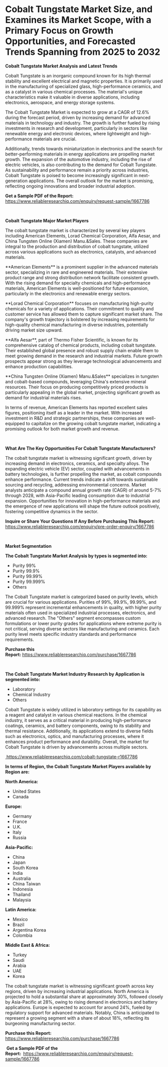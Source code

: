 <p><h1>Cobalt Tungstate Market Size, and Examines its Market Scope, with a Primary Focus on Growth Opportunities, and Forecasted Trends Spanning from 2025 to 2032</h1></p><p><strong>Cobalt Tungstate Market Analysis and Latest Trends</strong></p>
<p><p>Cobalt Tungstate is an inorganic compound known for its high thermal stability and excellent electrical and magnetic properties. It is primarily used in the manufacturing of specialized glass, high-performance ceramics, and as a catalyst in various chemical processes. The material's unique characteristics make it valuable in diverse applications, including electronics, aerospace, and energy storage systems.</p><p>The Cobalt Tungstate Market is expected to grow at a CAGR of 12.6% during the forecast period, driven by increasing demand for advanced materials in technology and industry. The growth is further fueled by rising investments in research and development, particularly in sectors like renewable energy and electronic devices, where lightweight and high-performance materials are crucial. </p><p>Additionally, trends towards miniaturization in electronics and the search for better-performing materials in energy applications are propelling market growth. The expansion of the automotive industry, including the rise of electric vehicles, is also contributing to the demand for Cobalt Tungstate. As sustainability and performance remain a priority across industries, Cobalt Tungstate is poised to become increasingly significant in next-generation applications. The overall outlook for the market is promising, reflecting ongoing innovations and broader industrial adoption.</p></p>
<p><strong>Get a Sample PDF of the Report:&nbsp;</strong> <a href="https://www.reliableresearchiq.com/enquiry/request-sample/1667786?utm_campaign=2324&utm_medium=2&utm_source=Github&utm_content=ia&utm_term=18042025&utm_id=cobalt-tungstate">https://www.reliableresearchiq.com/enquiry/request-sample/1667786</a></p>
<p>&nbsp;</p>
<p><strong>Cobalt Tungstate Major Market Players</strong></p>
<p><p>The cobalt tungstate market is characterized by several key players including American Elements, Lorad Chemical Corporation, Alfa Aesar, and China Tungsten Online (Xiamen) Manu.&Sales. These companies are integral to the production and distribution of cobalt tungstate, utilized across various applications such as electronics, catalysts, and advanced materials.</p><p>**American Elements** is a prominent supplier in the advanced materials sector, specializing in rare and engineered materials. Their extensive product range and strong distribution network facilitate consistent growth. With the rising demand for specialty chemicals and high-performance materials, American Elements is well-positioned for future expansion, particularly in the electronics and renewable energy sectors.</p><p>**Lorad Chemical Corporation** focuses on manufacturing high-purity chemicals for a variety of applications. Their commitment to quality and customer service has allowed them to capture significant market share. The company's growth trajectory is bolstered by increasing requirements for high-quality chemical manufacturing in diverse industries, potentially driving market size upward.</p><p>**Alfa Aesar**, part of Thermo Fisher Scientific, is known for its comprehensive catalog of chemical products, including cobalt tungstate. Their established global presence and robust supply chain enable them to meet growing demand in the research and industrial markets. Future growth prospects appear strong as they leverage technological advancements and enhance production capabilities.</p><p>**China Tungsten Online (Xiamen) Manu.&Sales** specializes in tungsten and cobalt-based compounds, leveraging China's extensive mineral resources. Their focus on producing competitively priced products is particularly appealing in the global market, projecting significant growth as demand for industrial materials rises.</p><p>In terms of revenue, American Elements has reported excellent sales figures, positioning itself as a leader in the market. With increased investment in R&D and strategic partnerships, these companies are well-equipped to capitalize on the growing cobalt tungstate market, indicating a promising outlook for both market growth and revenue.</p></p>
<p>&nbsp;</p>
<p><strong>What Are The Key Opportunities For Cobalt Tungstate Manufacturers?</strong></p>
<p><p>The cobalt tungstate market is witnessing significant growth, driven by increasing demand in electronics, ceramics, and specialty alloys. The expanding electric vehicle (EV) sector, coupled with advancements in battery technologies, is further propelling the market, as cobalt compounds enhance performance. Current trends indicate a shift towards sustainable sourcing and recycling, addressing environmental concerns. Market analysts anticipate a compound annual growth rate (CAGR) of around 5-7% through 2028, with Asia-Pacific leading consumption due to industrial expansion. Opportunities for innovation in high-performance materials and the emergence of new applications will shape the future outlook positively, fostering competitive dynamics in the sector.</p></p>
<p><strong>Inquire or Share Your Questions If Any Before Purchasing This Report:</strong> <a href="https://www.reliableresearchiq.com/enquiry/pre-order-enquiry/1667786?utm_campaign=2324&utm_medium=2&utm_source=Github&utm_content=ia&utm_term=18042025&utm_id=cobalt-tungstate">https://www.reliableresearchiq.com/enquiry/pre-order-enquiry/1667786</a></p>
<p>&nbsp;</p>
<p><strong>Market Segmentation</strong></p>
<p><strong>The Cobalt Tungstate Market Analysis by types is segmented into:</strong></p>
<p><ul><li>Purity 99%</li><li>Purity 99.9%</li><li>Purity 99.99%</li><li>Purity 99.999%</li><li>Others</li></ul></p>
<p><p>The Cobalt Tungstate market is categorized based on purity levels, which are crucial for various applications. Purities of 99%, 99.9%, 99.99%, and 99.999% represent incremental enhancements in quality, with higher purity materials often used in specialized industrial processes, electronics, and advanced research. The "Others" segment encompasses custom formulations or lower purity grades for applications where extreme purity is not critical, serving diverse sectors like manufacturing and ceramics. Each purity level meets specific industry standards and performance requirements.</p></p>
<p><strong>Purchase this Report:&nbsp;</strong><a href="https://www.reliableresearchiq.com/purchase/1667786?utm_campaign=2324&utm_medium=2&utm_source=Github&utm_content=ia&utm_term=18042025&utm_id=cobalt-tungstate">https://www.reliableresearchiq.com/purchase/1667786</a></p>
<p>&nbsp;</p>
<p><strong>The Cobalt Tungstate Market Industry Research by Application is segmented into:</strong></p>
<p><ul><li>Laboratory</li><li>Chemical Industry</li><li>Others</li></ul></p>
<p><p>Cobalt Tungstate is widely utilized in laboratory settings for its capability as a reagent and catalyst in various chemical reactions. In the chemical industry, it serves as a critical material in producing high-performance coatings, ceramics, and battery components, owing to its stability and thermal resistance. Additionally, its applications extend to diverse fields such as electronics, optics, and manufacturing processes, where it enhances product performance and durability. Overall, the market for Cobalt Tungstate is driven by advancements across multiple sectors.</p></p>
<p><a href="https://www.reliableresearchiq.com/cobalt-tungstate-r1667786?utm_campaign=2324&utm_medium=2&utm_source=Github&utm_content=ia&utm_term=18042025&utm_id=cobalt-tungstate">&nbsp;https://www.reliableresearchiq.com/cobalt-tungstate-r1667786</a></p>
<p><strong>In terms of Region, the Cobalt Tungstate Market Players available by Region are:</strong></p>
<p>
    <p> <strong> North America: </strong>
        <ul>
            <li>United States</li>
            <li>Canada</li>
        </ul>
        </p> 
    <p> <strong> Europe: </strong>
        <ul>
            <li>Germany</li>
            <li>France</li>
            <li>U.K.</li>
            <li>Italy</li>
            <li>Russia</li>
        </ul>
        </p> 
    <p> <strong> Asia-Pacific: </strong>
        <ul>
            <li>China</li>
            <li>Japan</li>
            <li>South Korea</li>
            <li>India</li>
            <li>Australia</li>
            <li>China Taiwan</li>
            <li>Indonesia</li>
            <li>Thailand</li>
            <li>Malaysia</li>
        </ul>
        </p> 
    <p> <strong> Latin America: </strong>
        <ul>
            <li>Mexico</li>
            <li>Brazil</li>
            <li>Argentina Korea</li>
            <li>Colombia</li>
        </ul>
        </p> 
    <p> <strong> Middle East & Africa: </strong>
        <ul>
            <li>Turkey</li>
            <li>Saudi</li>
            <li>Arabia</li>
            <li>UAE</li>
            <li>Korea</li>
        </ul>
    </p>
    </p>
<p><p>The cobalt tungstate market is witnessing significant growth across key regions, driven by increasing industrial applications. North America is projected to hold a substantial share at approximately 30%, followed closely by Asia-Pacific at 28%, owing to rising demand in electronics and battery applications. Europe is expected to account for around 24%, fueled by regulatory support for advanced materials. Notably, China is anticipated to represent a growing segment with a share of about 18%, reflecting its burgeoning manufacturing sector.</p></p>
<p><strong>Purchase this Report: </strong><a href="https://www.reliableresearchiq.com/purchase/1667786?utm_campaign=2324&utm_medium=2&utm_source=Github&utm_content=ia&utm_term=18042025&utm_id=cobalt-tungstate">https://www.reliableresearchiq.com/purchase/1667786</a></p>
<p>&nbsp;<strong>Get a Sample PDF of the Report:&nbsp;&nbsp;</strong><a href="https://www.reliableresearchiq.com/enquiry/request-sample/1667786?utm_campaign=2324&utm_medium=2&utm_source=Github&utm_content=ia&utm_term=18042025&utm_id=cobalt-tungstate">https://www.reliableresearchiq.com/enquiry/request-sample/1667786</a></p>
<p><strong></strong></p>
<p><p></p><p></p><p></p></p>